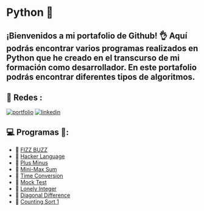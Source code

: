 # Python :snake:
## ¡Bienvenidos a mi portafolio de Github! :ok_hand: Aquí podrás encontrar varios programas realizados en Python que he creado en el transcurso de mi formación como desarrollador. En este portafolio podrás encontrar diferentes tipos de algoritmos.
## :link: Redes :
[![portfolio](https://img.shields.io/badge/my_portfolio-000?style=for-the-badge&logo=ko-fi&logoColor=white)](https://github.com/EusaHack)
[![linkedin](https://img.shields.io/badge/linkedin-0A66C2?style=for-the-badge&logo=linkedin&logoColor=white)](https://www.linkedin.com/in/eusa/)
## :computer: Programas :100:: 

- :snake: [FIZZ BUZZ](https://github.com/EusaHack/Python/blob/main/Programas/FizzBuzz.py)
- :snake: [Hacker Language](https://github.com/EusaHack/Python/blob/main/Programas/LenguajeHacker.py)
- :snake: [Plus Minus](https://github.com/EusaHack/Python/blob/main/Programas/Plus_Minus.py)
- :snake: [Mini-Max Sum](https://github.com/EusaHack/Python/blob/main/Programas/Mini-Max_Sum.py)
- :snake: [Time Conversion](https://github.com/EusaHack/Python/blob/main/Programas/Time_Conversion.py)
- :snake: [Mock Test](https://github.com/EusaHack/Python/blob/main/Programas/Report_EusaHack.pdf)
- :snake: [Lonely Integer](https://github.com/EusaHack/Python/blob/main/Programas/Lonely_Integer.py)
- :snake: [Diagonal Difference](https://github.com/EusaHack/Python/blob/main/Programas/Diagonal_Difference.py)
- :snake: [Counting Sort 1](https://github.com/EusaHack/Python/blob/main/Programas/Counting_Sort_1.py)
